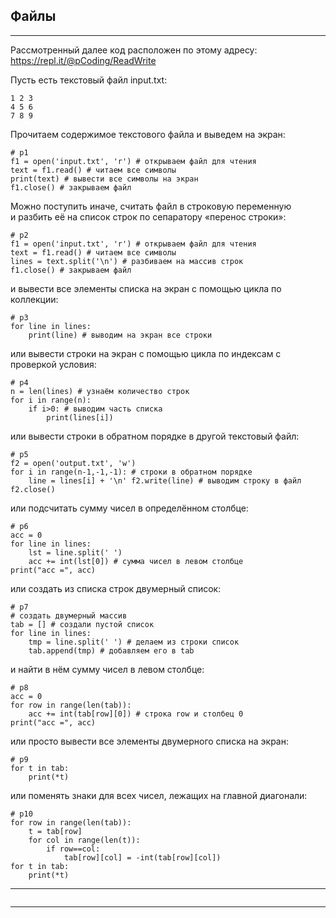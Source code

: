 ## Файлы  


---  

Рассмотренный далее код расположен по этому адресу:  
https://repl.it/@pCoding/ReadWrite  

Пусть есть текстовый файл input.txt:  

```
1 2 3
4 5 6
7 8 9
```

Прочитаем содержимое текстового файла и выведем на экран:  

```
# p1
f1 = open('input.txt', 'r') # открываем файл для чтения
text = f1.read() # читаем все символы
print(text) # вывести все символы на экран
f1.close() # закрываем файл
```


Можно поступить иначе, считать файл в строковую переменную и разбить её на список строк по сепаратору «перенос строки»:

```
# p2
f1 = open('input.txt', 'r') # открываем файл для чтения
text = f1.read() # читаем все символы
lines = text.split('\n') # разбиваем на массив строк
f1.close() # закрываем файл
```

и вывести все элементы списка на экран с помощью цикла по коллекции:

```
# p3
for line in lines:
    print(line) # выводим на экран все строки
```

или вывести строки на экран с помощью цикла по индексам с проверкой условия:

```
# p4
n = len(lines) # узнаём количество строк
for i in range(n):
    if i>0: # выводим часть списка
        print(lines[i])
```

или вывести строки в обратном порядке в другой текстовый файл:

```
# p5
f2 = open('output.txt', 'w')
for i in range(n-1,-1,-1): # строки в обратном порядке
    line = lines[i] + '\n' f2.write(line) # выводим строку в файл
f2.close()
```

или подсчитать сумму чисел в определённом столбце:

```
# p6
acc = 0
for line in lines:
    lst = line.split(' ')
    acc += int(lst[0]) # сумма чисел в левом столбце
print("acc =", acc)
```

или создать из списка строк двумерный список:

```
# p7
# создать двумерный массив
tab = [] # создали пустой список
for line in lines:
    tmp = line.split(' ') # делаем из строки список
    tab.append(tmp) # добавляем его в tab
```

и найти в нём сумму чисел в левом столбце:

```
# p8
acc = 0
for row in range(len(tab)):
    acc += int(tab[row][0]) # строка row и столбец 0
print("acc =", acc)
```

или просто вывести все элементы двумерного списка на экран:

```
# p9
for t in tab:
    print(*t)
```

или поменять знаки для всех чисел, лежащих на главной диагонали:

```
# p10
for row in range(len(tab)):
    t = tab[row]
    for col in range(len(t)):
        if row==col:
            tab[row][col] = -int(tab[row][col])
for t in tab:
    print(*t)
```

---  

```

```

---  



